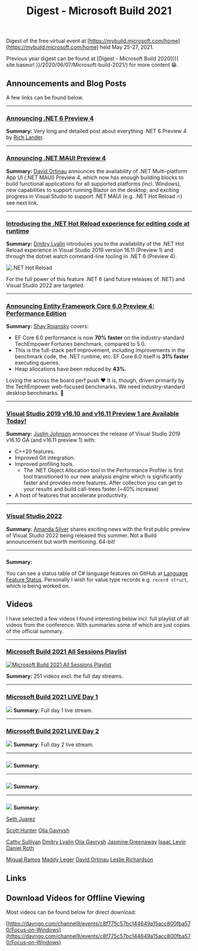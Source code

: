 ﻿---
layout: post
title: Digest - Microsoft Build 2021
---

Digest of the free virtual event at 
[https://mybuild.microsoft.com/home](https://mybuild.microsoft.com/home)
held May 25-27, 2021.

Previous year digest can be found at 
[Digest - Microsoft Build 2020]({{ site.baseurl }}/2020/06/07/Microsoft-build-2021/)
for more content 😁.

## Announcements and Blog Posts
A few links can be found below.

***
### [Announcing .NET 6 Preview 4](https://devblogs.microsoft.com/dotnet/announcing-net-6-preview-4/)
**Summary:**  Very long and detailed post about everything .NET 6 Preview 4 by 
[Rich Lander](https://twitter.com/runfaster2000).

***
### [Announcing .NET MAUI Preview 4](https://devblogs.microsoft.com/dotnet/announcing-net-maui-preview-4/)
**Summary:** [David Ortinau](https://twitter.com/davidortinau) announces 
the availability of .NET Multi-platform App UI (.NET MAUI) Preview 4, 
which now has enough building blocks to build functional applications 
for all supported platforms (incl. Windows), new capabilities to support 
running Blazor on the desktop, and exciting progress in Visual Studio 
to support .NET MAUI (e.g. .NET Hot Reload 🔥) see next link.

***
### [Introducing the .NET Hot Reload experience for editing code at runtime](https://devblogs.microsoft.com/dotnet/introducing-net-hot-reload/)
**Summary:** [Dmitry Lyalin](https://twitter.com/LyalinDotCom) introduces you 
to the availability of the .NET Hot Reload experience in Visual Studio 2019 
version 16.11 (Preview 1) and through the dotnet watch command-line tooling 
in .NET 6 (Preview 4).

![.NET Hot Reload](https://devblogs.microsoft.com/dotnet/wp-content/uploads/sites/10/2021/05/dotnet-Hot-Reload-VS-2019-version-16_11.gif)

For the full power of this feature .NET 6 (and future releases of .NET) 
and Visual Studio 2022 are targeted.

***
### [Announcing Entity Framework Core 6.0 Preview 4: Performance Edition](https://devblogs.microsoft.com/dotnet/announcing-entity-framework-core-6-0-preview-4-performance-edition/)
**Summary:** [Shay Rojansky](https://twitter.com/shayrojansky) covers:

* EF Core 6.0 performance is now **70% faster** on the industry-standard TechEmpower Fortunes benchmark, compared to 5.0.
* This is the full-stack perf improvement, including improvements in the benchmark code, the .NET runtime, etc. EF Core 6.0 itself is **31% faster** executing queries.
* Heap allocations have been reduced by **43%**.

Loving the across the board perf push ♥ It is, though, driven primarily by the
TechEmpower web-focused benchmarks. We need industry-standard desktop benchmarks. 🤞

***
### [Visual Studio 2019 v16.10 and v16.11 Preview 1 are Available Today!](https://devblogs.microsoft.com/visualstudio/visual-studio-2019-v16-10-and-v16-11-preview-1-are-available-today/)
**Summary:** [Justin Johnson](https://twitter.com/profexorgeek) announces 
the release of Visual Studio 2019 v16.10 GA (and v16.11 preview 1) with:

 * C++20 features.
 * Improved Git integration.
 * Improved profiling tools.
   * The .NET Object Allocation tool in the Performance Profiler is 
    first tool transitioned to our new analysis engine which is 
    significantly faster and provides more features. 
    After collection you can get to your results and 
    build call-trees faster (~40% increase)
 * A host of features that accelerate productivity.

***
### [Visual Studio 2022](https://devblogs.microsoft.com/visualstudio/visual-studio-2022/)
**Summary:** [Amanda Silver](https://twitter.com/amandaksilver) shares exciting news with
the first public preview of Visual Studio 2022 being released this summer.
Not a Build announcement but worth mentioning. 64-bit!

***
### []()
**Summary:** []() 

You can see a status table of C# language features on GitHub at 
[Language Feature Status](https://github.com/dotnet/roslyn/blob/master/docs/Language%20Feature%20Status.md).
Personally I wish for value type records e.g. `record struct`, which is being worked on.


## Videos
I have selected a few videos I found interesting below incl. full
playlist of all videos from the conference. With summaries some of 
which are just copies of the official summary.

***
### [Microsoft Build 2021 All Sessions Playlist](https://www.youtube.com/playlist?list=PLlrxD0HtieHgMGEnTzEEfkADbaG8aAWRp)
[![Microsoft Build 2021 All Sessions Playlist](https://i.ytimg.com/vi/KQt0v950h6k/hqdefault.jpg)](https://www.youtube.com/playlist?list=PLlrxD0HtieHgMGEnTzEEfkADbaG8aAWRp)

**Summary:** 251 videos excl. the full day streams.

***
### [Microsoft Build 2021 LIVE Day 1](https://youtu.be/xB7vqWEgifc)
[![](https://img.youtube.com/vi/xB7vqWEgifc/0.jpg)](https://youtu.be/xB7vqWEgifc)
**Summary:** Full day 1 live stream.

***
### [Microsoft Build 2021 LIVE Day 2](https://youtu.be/b4ryyEm5rSc)
[![](https://img.youtube.com/vi/b4ryyEm5rSc/0.jpg)](https://youtu.be/b4ryyEm5rSc)
**Summary:** Full day 2 live stream.


***
### [](https://youtu.be/HASH)
[![](https://img.youtube.com/vi/HASH/0.jpg)](https://youtu.be/HASH)
**Summary:** 

***
### [](https://youtu.be/HASH)
[![](https://img.youtube.com/vi/HASH/0.jpg)](https://youtu.be/HASH)
**Summary:** 

***
### [](https://youtu.be/HASH)
[![](https://img.youtube.com/vi/HASH/0.jpg)](https://youtu.be/HASH)
**Summary:** 


[Seth Juarez](https://twitter.com/sethjuarez)

[Scott Hunter](https://twitter.com/coolcsh)
[Olia Gavrysh](https://twitter.com/oliagavrysh)

[Cathy Sullivan](https://twitter.com/cathysull) 
[Dmitry Lyalin](https://twitter.com/LyalinDotCom) 
[Olia Gavrysh](https://twitter.com/oliagavrysh)
[Jasmine Greenaway](https://twitter.com/paladique)
[Isaac Levin](https://twitter.com/isaacrlevin)
[Daniel Roth](https://twitter.com/danroth27)

[Migual Ramos](https://twitter.com/marbtweeting)
[Maddy Leger](https://twitter.com/maddyleger1) 
[David Ortinau](https://twitter.com/davidortinau) 
[Leslie Richardson](https://twitter.com/lyrichardson01)

## Links



## Download Videos for Offline Viewing
Most videos can be found below for direct download:

[https://dayngo.com/channel9/events/c8f775c57bc144649a15acc800fba570/Focus-on-Windows](https://dayngo.com/channel9/events/c8f775c57bc144649a15acc800fba570/Focus-on-Windows)